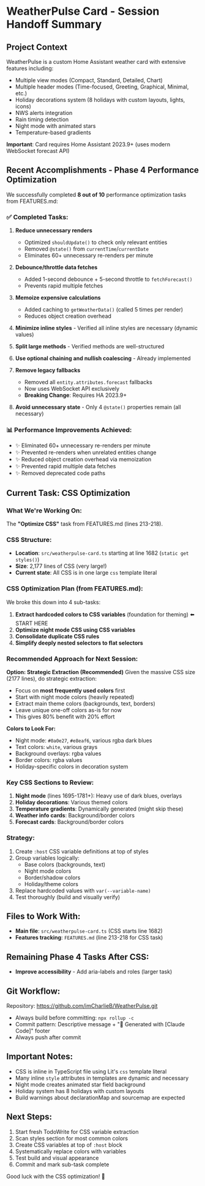 # WeatherPulse Card - Session Handoff Summary

## Project Context
WeatherPulse is a custom Home Assistant weather card with extensive features including:
- Multiple view modes (Compact, Standard, Detailed, Chart)
- Multiple header modes (Time-focused, Greeting, Graphical, Minimal, etc.)
- Holiday decorations system (8 holidays with custom layouts, lights, icons)
- NWS alerts integration
- Rain timing detection
- Night mode with animated stars
- Temperature-based gradients

**Important**: Card requires Home Assistant 2023.9+ (uses modern WebSocket forecast API)

## Recent Accomplishments - Phase 4 Performance Optimization

We successfully completed **8 out of 10** performance optimization tasks from FEATURES.md:

### ✅ Completed Tasks:

1. **Reduce unnecessary renders**
   - Optimized `shouldUpdate()` to check only relevant entities
   - Removed `@state()` from `currentTime`/`currentDate`
   - Eliminates 60+ unnecessary re-renders per minute

2. **Debounce/throttle data fetches**
   - Added 1-second debounce + 5-second throttle to `fetchForecast()`
   - Prevents rapid multiple fetches

3. **Memoize expensive calculations**
   - Added caching to `getWeatherData()` (called 5 times per render)
   - Reduces object creation overhead

4. **Minimize inline styles** - Verified all inline styles are necessary (dynamic values)

5. **Split large methods** - Verified methods are well-structured

6. **Use optional chaining and nullish coalescing** - Already implemented

7. **Remove legacy fallbacks**
   - Removed all `entity.attributes.forecast` fallbacks
   - Now uses WebSocket API exclusively
   - **Breaking Change**: Requires HA 2023.9+

8. **Avoid unnecessary state** - Only 4 `@state()` properties remain (all necessary)

### 📊 Performance Improvements Achieved:
- ✨ Eliminated 60+ unnecessary re-renders per minute
- ✨ Prevented re-renders when unrelated entities change
- ✨ Reduced object creation overhead via memoization
- ✨ Prevented rapid multiple data fetches
- ✨ Removed deprecated code paths

## Current Task: CSS Optimization

### What We're Working On:
The **"Optimize CSS"** task from FEATURES.md (lines 213-218).

### CSS Structure:
- **Location**: `src/weatherpulse-card.ts` starting at line 1682 (`static get styles()`)
- **Size**: 2,177 lines of CSS (very large!)
- **Current state**: All CSS is in one large `css` template literal

### CSS Optimization Plan (from FEATURES.md):

We broke this down into 4 sub-tasks:

1. **Extract hardcoded colors to CSS variables** (foundation for theming) ⬅️ START HERE
2. **Optimize night mode CSS using CSS variables**
3. **Consolidate duplicate CSS rules**
4. **Simplify deeply nested selectors to flat selectors**

### Recommended Approach for Next Session:

**Option: Strategic Extraction (Recommended)**
Given the massive CSS size (2177 lines), do strategic extraction:
- Focus on **most frequently used colors** first
- Start with night mode colors (heavily repeated)
- Extract main theme colors (backgrounds, text, borders)
- Leave unique one-off colors as-is for now
- This gives 80% benefit with 20% effort

**Colors to Look For:**
- Night mode: `#0a0e27`, `#e8eaf6`, various rgba dark blues
- Text colors: `white`, various grays
- Background overlays: rgba values
- Border colors: rgba values
- Holiday-specific colors in decoration system

### Key CSS Sections to Review:
1. **Night mode** (lines 1695-1781+): Heavy use of dark blues, overlays
2. **Holiday decorations**: Various themed colors
3. **Temperature gradients**: Dynamically generated (might skip these)
4. **Weather info cards**: Background/border colors
5. **Forecast cards**: Background/border colors

### Strategy:
1. Create `:host` CSS variable definitions at top of styles
2. Group variables logically:
   - Base colors (backgrounds, text)
   - Night mode colors
   - Border/shadow colors
   - Holiday/theme colors
3. Replace hardcoded values with `var(--variable-name)`
4. Test thoroughly (build and visually verify)

## Files to Work With:
- **Main file**: `src/weatherpulse-card.ts` (CSS starts line 1682)
- **Features tracking**: `FEATURES.md` (line 213-218 for CSS task)

## Remaining Phase 4 Tasks After CSS:
- **Improve accessibility** - Add aria-labels and roles (larger task)

## Git Workflow:
Repository: https://github.com/imCharlieB/WeatherPulse.git
- Always build before committing: `npx rollup -c`
- Commit pattern: Descriptive message + "🤖 Generated with [Claude Code]" footer
- Always push after commit

## Important Notes:
- CSS is inline in TypeScript file using Lit's `css` template literal
- Many inline `style` attributes in templates are dynamic and necessary
- Night mode creates animated star field background
- Holiday system has 8 holidays with custom layouts
- Build warnings about declarationMap and sourcemap are expected

## Next Steps:
1. Start fresh TodoWrite for CSS variable extraction
2. Scan styles section for most common colors
3. Create CSS variables at top of `:host` block
4. Systematically replace colors with variables
5. Test build and visual appearance
6. Commit and mark sub-task complete

Good luck with the CSS optimization! 🚀
